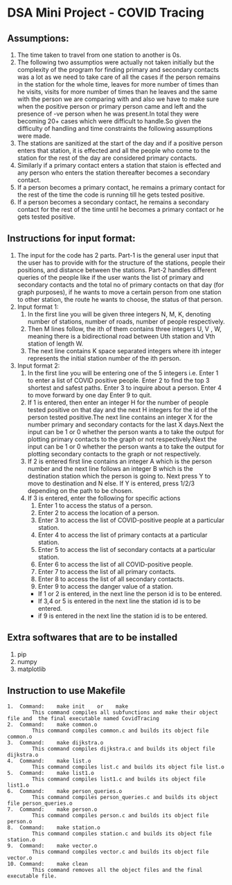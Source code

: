 # DSA Mini Project - COVID Tracing

## Assumptions:

1. The time taken to travel from one station to another is 0s.
2. The following two assumptios were actually not taken initially but the complexity of the program for finding primary and secondary contacts was a lot as we need to take care of all the cases if the person remains in the station for the whole time, leaves for more number of times than he visits, visits for more number of times than he leaves and the same with the person we are comparing with and also we have to make sure when the positive person or primary person came and left and the presence of -ve person when he was present.In total they were becoming  20+ cases which were difficult to handle.So given the difficulty of handling and time constraints the following assumptions were made.
3. The stations are sanitized at the start of the day and if a positive person enters that station, it is effected and all the people who come to the station for the rest of the day are considered primary contacts.
4. Similarly if a primary contact enters a station that staion is effected and any person who enters the station thereafter becomes a secondary contact.
5. If a person becomes a primary contact, he remains a primary contact for the rest of the time the code is running till he gets tested positive.
6. If a person becomes a secondary contact, he remains a secondary contact for the rest of the time until he becomes a primary contact or he gets tested positive.



## Instructions for input format:

1. The input for the code has 2 parts. Part-1 is the general user input that the user has to provide with for the structure of the stations, people their positions, and distance between the stations. Part-2 handles different queries of the people like if the user wants the list of primary and secondary contacts and the total no of primary contacts on that day (for graph purposes), if he wants to move a certain person from one station to other station, the route he wants to choose, the status of that person.
2. Input format 1:
    1. In the first line you will be given three integers
    N, M, K, denoting number of stations, number of
    roads, number of people respectively.
    2. Then M lines follow, the ith of them contains three
    integers U, V , W, meaning there is a bidirectional
    road between Uth station and Vth station of length W.
    3. The next line contains K space separated integers where 
    ith integer represents the initial station number of the 
    ith person.
3. Input format 2:
    1. In the first line you will be entering one of the 5 integers i.e.
    Enter 1 to enter a list of COVID positive people.
    Enter 2 to find the top 3 shortest and safest paths.
    Enter 3 to inquire about a person.
    Enter 4 to move forward by one day
    Enter 9 to quit.
    2. If 1 is entered, then enter an integer H for the number of people tested positive on that day and the next H integers for the id of the person tested positive.The next line contains an integer X for the number primary and secondary contacts for the last X days.Next the input can be 1 or 0 whether the person wants a to take the output for plotting primary contacts to the graph or not respectively.Next the input can be 1 or 0 whether the person wants a to take the output for plotting secondary contacts to the graph or not respectively.
    3. If 2 is entered first line contains an integer A which is the person number and the next line follows an integer B which is the destination station which the person is going to. Next press Y to move to destination and N else. If Y is entered, press 1/2/3 depending on the path to be chosen. 
    4. If 3 is entered, enter the following for specific actions
        1. Enter 1 to access the status of a person.
        2. Enter 2 to access the location of a person.
        3. Enter 3 to access the list of COVID-positive people at a particular station.
        4. Enter 4 to access the list of primary contacts at a particular station.
        5. Enter 5 to access the list of secondary contacts at a particular station.
        6. Enter 6 to access the list of all COVID-positive people.
        7. Enter 7 to access the list of all primary contacts.
        8. Enter 8 to access the list of all secondary contacts.
        9. Enter 9 to access the danger value of a station.
        - If 1 or 2 is entered, in the next line the person id is to be entered.
        - If 3,4 or 5 is entered in the next line the station id is to be entered.
        - if 9 is entered in the next line the station id is to be entered.

## Extra softwares that are to be installed

1. pip
2. numpy
3. matplotlib

## Instruction to use Makefile
    1.  Command:    make init    or    make
            This command compiles all subfunctions and make their object file and  the final executable named CovidTracing
    2.  Command:    make common.o
            This command compiles common.c and builds its object file common.o
    3.  Command:    make dijkstra.o
            This command compiles dijkstra.c and builds its object file dijkstra.o
    4.  Command:    make list.o
            This command compiles list.c and builds its object file list.o
    5.  Command:    make list1.o
            This command compiles list1.c and builds its object file list1.o
    6.  Command:    make person_queries.o
            This command compiles person_queries.c and builds its object file person_queries.o
    7.  Command:    make person.o
            This command compiles person.c and builds its object file person.o
    8.  Command:    make station.o
            This command compiles station.c and builds its object file station.o
    9.  Command:    make vector.o
            This command compiles vector.c and builds its object file vector.o
    10. Command:    make clean
            This command removes all the object files and the final executable file.




<!--2. A person, if declared a primary contact, will maintain the said status for 15 days from the time of contact with >
